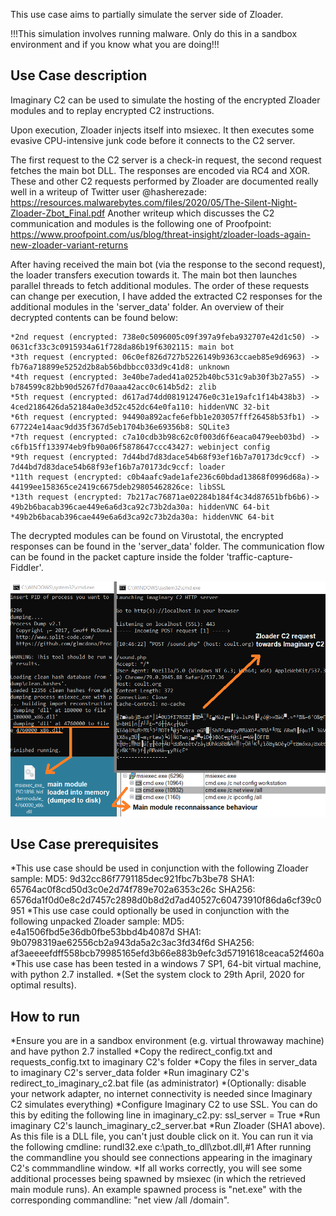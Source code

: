 This use case aims to partially simulate the server side of Zloader. 

!!!This simulation involves running malware. Only do this in a sandbox environment and if you know what you are doing!!!

Use Case description
---------------------
Imaginary C2 can be used to simulate the hosting of the encrypted Zloader modules and to replay encrypted C2 instructions.

Upon execution, Zloader injects itself into msiexec. It then executes some evasive CPU-intensive junk code before it connects to the C2 server.

The first request to the C2 server is a check-in request, the second request fetches the main bot DLL. The responses are encoded via RC4 and XOR.
These and other C2 requests performed by Zloader are documented really well in a writeup of Twitter user @hasherezade:
https://resources.malwarebytes.com/files/2020/05/The-Silent-Night-Zloader-Zbot_Final.pdf
Another writeup which discusses the C2 communication and modules is the following one of Proofpoint:
https://www.proofpoint.com/us/blog/threat-insight/zloader-loads-again-new-zloader-variant-returns

After having received the main bot (via the response to the second request), the loader transfers execution towards it. The main bot then launches parallel threads to fetch additional modules. The order of these requests can change per execution, I have added the extracted C2 responses for the additional modules in the 'server_data' folder. An overview of their decrypted contents can be found below:

	*2nd request (encrypted: 738e0c5096005c09f397a9feba932707e42d1c50) -> 0631cf33c3c0915934a61f728da86b19f6302115: main bot
	*3th request (encrypted: 06c0ef826d727b5226149b9363ccaeb85e9d6963) -> fb76a718899e5252d2b8ab56bdbbcc033d9c41d8: unknown
	*4th request (encrypted: 3e40be7aded41a0252b40bc531c9ab30f3b27a55) -> b784599c82bb90d5267fd70aaa42acc0c614b5d2: zlib
	*5th request (encrypted: d617ad74dd081912476e0c31e19afc1f14b438b3) -> 4ced2186426da52184a0e3d52c452dc64e0fa110: hiddenVNC 32-bit
	*6th request (encrypted: 94490a892acfe6efbb1e203057fff26458b53fb1) -> 677224e14aac9dd35f367d5eb1704b36e69356b8: SQLite3
	*7th request (encrypted: c7a10cdb3b98c62c0f003d6f6eaca0479eeb03bd) -> c6fb15ff133974eb9fb90a06f5878647ccc43427: webinject config
	*9th request (encrypted: 7d44bd7d83dace54b68f93ef16b7a70173dc9ccf) -> 7d44bd7d83dace54b68f93ef16b7a70173dc9ccf: loader
	*11th request (encrypted: c0b4aafc9ade1afe236c60bdad13868f0996d68a)-> 44199ee158365ce2419c6675deb29805462826ce: libSSL
	*13th request (encrypted: 7b217ac76871ae02284b184f4c34d87651bfb6b6)-> 49b2b6bacab396cae449e6a6d3ca92c73b2da30a: hiddenVNC 64-bit
	*49b2b6bacab396cae449e6a6d3ca92c73b2da30a: hiddenVNC 64-bit

The decrypted modules can be found on Virustotal, the encrypted responses can be found in the 'server_data' folder. 
The communication flow can be found in the packet capture inside the folder 'traffic-capture-Fiddler'. 

![Zloader example](../../media/imaginary_c2_zloader_simulation.png?raw=true) 


Use Case prerequisites 
-----------------------
*This use case should be used in conjunction with the following Zloader sample:
	MD5: 9d32cc86f7791185dec921fbc7b3be78 
	SHA1: 65764ac0f8cd50d3c0e2d74f789e702a6353c26c
	SHA256: 6576da1f0d0e8c2d7457c2898d0b8d2d7ad40527c60473910f86da6cf39c0951
*This use case could optionally be used in conjunction with the following unpacked Zloader sample:
	MD5: e4a1506fbd5e36db0fbe53bbd4b4087d 
	SHA1: 9b0798319ae62556cb2a943da5a2c3ac3fd34f6d
	SHA256: af3aeeeefdff558bcb79985165efd3b66e883b9efc3d57191618ceaca52f460a
*This use case has been tested in a windows 7 SP1, 64-bit virtual machine, with python 2.7 installed.
*(Set the system clock to 29th April, 2020 for optimal results).

How to run
----------
*Ensure you are in a sandbox environment (e.g. virtual throwaway machine) and have python 2.7 installed
*Copy the redirect_config.txt and requests_config.txt to imaginary C2's folder
*Copy the files in server_data to imaginary C2's server_data folder
*Run imaginary C2's redirect_to_imaginary_c2.bat file (as administrator)
*(Optionally: disable your network adapter, no internet connectivity is needed since Imaginary C2 simulates everything)
*Configure Imaginary C2 to use SSL. You can do this by editing the following line in imaginary_c2.py:
	ssl_server = True
*Run imaginary C2's launch_imaginary_c2_server.bat
*Run Zloader (SHA1 above). As this file is a DLL file, you can't just double click on it. You can run it via the following cmdline:
    rundl32.exe c:\path_to_dll\zbot.dll,#1
 After running the commandline you should see connections appearing in the imaginary C2's commmandline window.
*If all works correctly, you will see some additional processes being spawned by msiexec (in which the retrieved main module runs). An example spawned process is "net.exe" with the corresponding commandline: "net view /all /domain".

